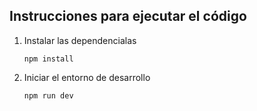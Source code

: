 ## Instrucciones para ejecutar el código

1. Instalar las dependencialas

    ````
    npm install
    ````
2. Iniciar el entorno de desarrollo

    ````
    npm run dev
    ````